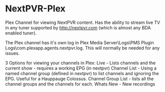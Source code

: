 NextPVR-Plex
============

Plex Channel for viewing NextPVR content.  Has the ability to stream live TV in any tuner supported by http://nextpvr.com (which is almost any BDA enabled tuner).

The Plex channel has it's own log in Plex Media Server\Logs\PMS Plugin Logs\com.plexapp.agents.nextpvr.log.  This will normally be needed for any issues.

3 Options for viewing your channels in Plex:
Live - Lists channels and the current show - requires a working EPG (in nextpvr)
Channel List - Using a named channel group (defined in nextpvr) to list channels and ignoring the EPG.  Useful for a Hauppauge Colossus.
Channel Group List - lists all the channel groups and the channels for each.
Whats New - New recordings
